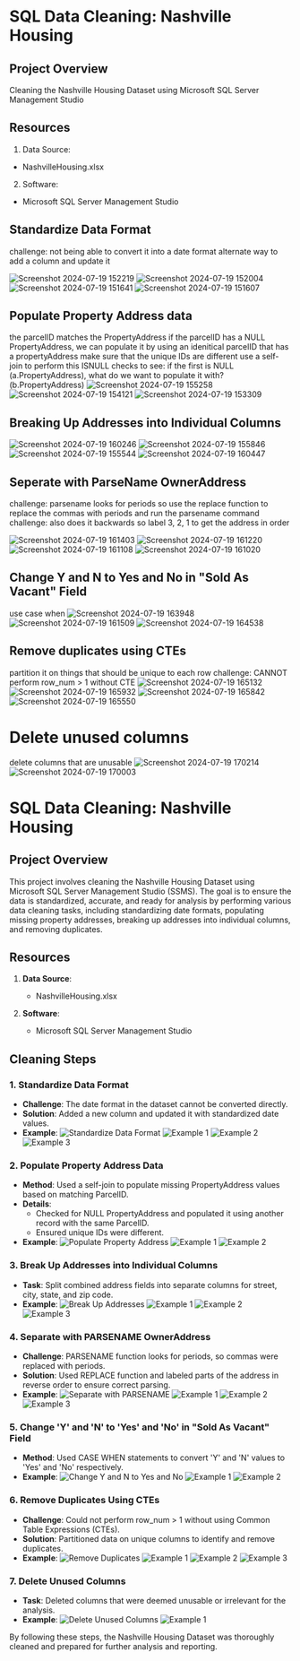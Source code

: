 # SQL Data Cleaning: Nashville Housing

## Project Overview

Cleaning the Nashville Housing Dataset using Microsoft SQL Server Management Studio

## Resources
1. Data Source:
- NashvilleHousing.xlsx

2. Software:
- Microsoft SQL Server Management Studio

## Standardize Data Format
challenge: not being able to convert it into a date format
alternate way to add a column and update it

![Screenshot 2024-07-19 152219](https://github.com/user-attachments/assets/70aed479-35ef-4553-b222-2f7254adc784)
![Screenshot 2024-07-19 152004](https://github.com/user-attachments/assets/2a2cdc92-6f01-452f-a372-88c167fb73da)
![Screenshot 2024-07-19 151641](https://github.com/user-attachments/assets/59cdcc5a-022b-4560-8a9f-fce36678ae5b)
![Screenshot 2024-07-19 151607](https://github.com/user-attachments/assets/55142b84-dd2f-4a56-b33b-f0fd2b2cae48)

## Populate Property Address data
the parcelID matches the PropertyAddress
if the parcelID has a NULL PropertyAddress, we can populate it by using an idenitical parcelID that has a propertyAddress
make sure that the unique IDs are different
use a self-join to perform this
ISNULL checks to see: if the first is NULL (a.PropertyAddress), what do we want to populate it with? (b.PropertyAddress)
![Screenshot 2024-07-19 155258](https://github.com/user-attachments/assets/40eb9586-1b08-468f-8151-3ed5ac8a0d26)
![Screenshot 2024-07-19 154121](https://github.com/user-attachments/assets/88f3904c-cd76-4d8e-b7d4-c085bcb7f4d7)
![Screenshot 2024-07-19 153309](https://github.com/user-attachments/assets/832ae0a8-0988-493f-916c-9cbacd960c1f)


## Breaking Up Addresses into Individual Columns

![Screenshot 2024-07-19 160246](https://github.com/user-attachments/assets/f5f03439-52a9-4452-b5e3-729a5126dce0)
![Screenshot 2024-07-19 155846](https://github.com/user-attachments/assets/c0e2c0f5-5d55-4af7-b649-f47c8c37f446)
![Screenshot 2024-07-19 155544](https://github.com/user-attachments/assets/45ce36ac-2ca7-48d4-bd62-6b598bd726a2)
![Screenshot 2024-07-19 160447](https://github.com/user-attachments/assets/02ff0535-441d-43b9-b2f4-34ebb855aa09)

## Seperate with ParseName OwnerAddress
challenge: parsename looks for periods so use the replace function to replace the commas with periods and run the parsename command
challenge: also does it backwards so label 3, 2, 1 to get the address in order

![Screenshot 2024-07-19 161403](https://github.com/user-attachments/assets/525630a1-1173-45e7-8c87-4bd54970a357)
![Screenshot 2024-07-19 161220](https://github.com/user-attachments/assets/03dace5a-92ba-4064-bc7d-688d57a98d35)
![Screenshot 2024-07-19 161108](https://github.com/user-attachments/assets/38406856-2fc2-4e79-b40f-c464c4e853c5)
![Screenshot 2024-07-19 161020](https://github.com/user-attachments/assets/8f207551-f5f6-43c0-a918-edece542787e)


## Change Y and N to Yes and No in "Sold As Vacant" Field
use case when
![Screenshot 2024-07-19 163948](https://github.com/user-attachments/assets/c76ebde5-e016-4fc3-95c8-fe9b6908fdcd)
![Screenshot 2024-07-19 161509](https://github.com/user-attachments/assets/4a3700ed-ace9-4744-97bf-98b690390f85)
![Screenshot 2024-07-19 164538](https://github.com/user-attachments/assets/3788eb5e-a744-42a1-a573-e8fda93843c2)

## Remove duplicates using CTEs
partition it on things that should be unique to each row
challenge: CANNOT perform row_num > 1 without CTE
![Screenshot 2024-07-19 165132](https://github.com/user-attachments/assets/a3528e36-5229-4ef5-a078-5ad034a312a6)
![Screenshot 2024-07-19 165932](https://github.com/user-attachments/assets/50ba81b8-ecb3-49f7-8931-cc54a73f2f6e)
![Screenshot 2024-07-19 165842](https://github.com/user-attachments/assets/7cbebdca-defb-48b0-9787-4bfa0dd0bde0)
![Screenshot 2024-07-19 165550](https://github.com/user-attachments/assets/fd194df8-5abe-43c5-8193-d3678f249e35)


# Delete unused columns
delete columns that are unusable
![Screenshot 2024-07-19 170214](https://github.com/user-attachments/assets/86ed2eac-b044-4480-a613-34998661b6a6)
![Screenshot 2024-07-19 170003](https://github.com/user-attachments/assets/d3af896c-a1a7-469b-a691-be71a15d5bee)






























# SQL Data Cleaning: Nashville Housing

## Project Overview

This project involves cleaning the Nashville Housing Dataset using Microsoft SQL Server Management Studio (SSMS). The goal is to ensure the data is standardized, accurate, and ready for analysis by performing various data cleaning tasks, including standardizing date formats, populating missing property addresses, breaking up addresses into individual columns, and removing duplicates.

## Resources

1. **Data Source**:
   - NashvilleHousing.xlsx

2. **Software**:
   - Microsoft SQL Server Management Studio

## Cleaning Steps

### 1. Standardize Data Format
- **Challenge**: The date format in the dataset cannot be converted directly.
- **Solution**: Added a new column and updated it with standardized date values.
- **Example**:
  ![Standardize Data Format](https://github.com/user-attachments/assets/70aed479-35ef-4553-b222-2f7254adc784)
  ![Example 1](https://github.com/user-attachments/assets/2a2cdc92-6f01-452f-a372-88c167fb73da)
  ![Example 2](https://github.com/user-attachments/assets/59cdcc5a-022b-4560-8a9f-fce36678ae5b)
  ![Example 3](https://github.com/user-attachments/assets/55142b84-dd2f-4a56-b33b-f0fd2b2cae48)

### 2. Populate Property Address Data
- **Method**: Used a self-join to populate missing PropertyAddress values based on matching ParcelID.
- **Details**:
  - Checked for NULL PropertyAddress and populated it using another record with the same ParcelID.
  - Ensured unique IDs were different.
- **Example**:
  ![Populate Property Address](https://github.com/user-attachments/assets/40eb9586-1b08-468f-8151-3ed5ac8a0d26)
  ![Example 1](https://github.com/user-attachments/assets/88f3904c-cd76-4d8e-b7d4-c085bcb7f4d7)
  ![Example 2](https://github.com/user-attachments/assets/832ae0a8-0988-493f-916c-9cbacd960c1f)

### 3. Break Up Addresses into Individual Columns
- **Task**: Split combined address fields into separate columns for street, city, state, and zip code.
- **Example**:
  ![Break Up Addresses](https://github.com/user-attachments/assets/f5f03439-52a9-4452-b5e3-729a5126dce0)
  ![Example 1](https://github.com/user-attachments/assets/c0e2c0f5-5d55-4af7-b649-f47c8c37f446)
  ![Example 2](https://github.com/user-attachments/assets/45ce36ac-2ca7-48d4-bd62-6b598bd726a2)
  ![Example 3](https://github.com/user-attachments/assets/02ff0535-441d-43b9-b2f4-34ebb855aa09)

### 4. Separate with PARSENAME OwnerAddress
- **Challenge**: PARSENAME function looks for periods, so commas were replaced with periods.
- **Solution**: Used REPLACE function and labeled parts of the address in reverse order to ensure correct parsing.
- **Example**:
  ![Separate with PARSENAME](https://github.com/user-attachments/assets/525630a1-1173-45e7-8c87-4bd54970a357)
  ![Example 1](https://github.com/user-attachments/assets/03dace5a-92ba-4064-bc7d-688d57a98d35)
  ![Example 2](https://github.com/user-attachments/assets/38406856-2fc2-4e79-b40f-c464c4e853c5)
  ![Example 3](https://github.com/user-attachments/assets/8f207551-f5f6-43c0-a918-edece542787e)

### 5. Change 'Y' and 'N' to 'Yes' and 'No' in "Sold As Vacant" Field
- **Method**: Used CASE WHEN statements to convert 'Y' and 'N' values to 'Yes' and 'No' respectively.
- **Example**:
  ![Change Y and N to Yes and No](https://github.com/user-attachments/assets/c76ebde5-e016-4fc3-95c8-fe9b6908fdcd)
  ![Example 1](https://github.com/user-attachments/assets/4a3700ed-ace9-4744-97bf-98b690390f85)
  ![Example 2](https://github.com/user-attachments/assets/3788eb5e-a744-42a1-a573-e8fda93843c2)

### 6. Remove Duplicates Using CTEs
- **Challenge**: Could not perform row_num > 1 without using Common Table Expressions (CTEs).
- **Solution**: Partitioned data on unique columns to identify and remove duplicates.
- **Example**:
  ![Remove Duplicates](https://github.com/user-attachments/assets/a3528e36-5229-4ef5-a078-5ad034a312a6)
  ![Example 1](https://github.com/user-attachments/assets/50ba81b8-ecb3-49f7-8931-cc54a73f2f6e)
  ![Example 2](https://github.com/user-attachments/assets/7cbebdca-defb-48b0-9787-4bfa0dd0bde0)
  ![Example 3](https://github.com/user-attachments/assets/fd194df8-5abe-43c5-8193-d3678f249e35)

### 7. Delete Unused Columns
- **Task**: Deleted columns that were deemed unusable or irrelevant for the analysis.
- **Example**:
  ![Delete Unused Columns](https://github.com/user-attachments/assets/86ed2eac-b044-4480-a613-34998661b6a6)
  ![Example 1](https://github.com/user-attachments/assets/d3af896c-a1a7-469b-a691-be71a15d5bee)

By following these steps, the Nashville Housing Dataset was thoroughly cleaned and prepared for further analysis and reporting.
